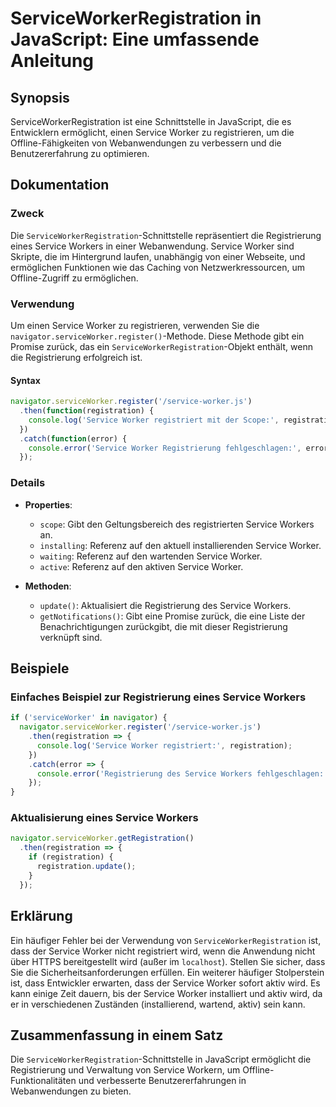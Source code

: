 <!--
Meta Description: # ServiceWorkerRegistration in JavaScript: Eine umfassende Anleitung ## Synopsis ServiceWorkerRegistration ist eine Schnittstelle in JavaScript, die e...
Meta Keywords: service, die, worker, registrierung, registration
-->

# ServiceWorkerRegistration in JavaScript: Eine umfassende Anleitung

## Synopsis
ServiceWorkerRegistration ist eine Schnittstelle in JavaScript, die es Entwicklern ermöglicht, einen Service Worker zu registrieren, um die Offline-Fähigkeiten von Webanwendungen zu verbessern und die Benutzererfahrung zu optimieren.

## Dokumentation
### Zweck
Die `ServiceWorkerRegistration`-Schnittstelle repräsentiert die Registrierung eines Service Workers in einer Webanwendung. Service Worker sind Skripte, die im Hintergrund laufen, unabhängig von einer Webseite, und ermöglichen Funktionen wie das Caching von Netzwerkressourcen, um Offline-Zugriff zu ermöglichen.

### Verwendung
Um einen Service Worker zu registrieren, verwenden Sie die `navigator.serviceWorker.register()`-Methode. Diese Methode gibt ein Promise zurück, das ein `ServiceWorkerRegistration`-Objekt enthält, wenn die Registrierung erfolgreich ist.

#### Syntax
```javascript
navigator.serviceWorker.register('/service-worker.js')
  .then(function(registration) {
    console.log('Service Worker registriert mit der Scope:', registration.scope);
  })
  .catch(function(error) {
    console.error('Service Worker Registrierung fehlgeschlagen:', error);
  });
```

### Details
- **Properties**:
  - `scope`: Gibt den Geltungsbereich des registrierten Service Workers an.
  - `installing`: Referenz auf den aktuell installierenden Service Worker.
  - `waiting`: Referenz auf den wartenden Service Worker.
  - `active`: Referenz auf den aktiven Service Worker.

- **Methoden**:
  - `update()`: Aktualisiert die Registrierung des Service Workers.
  - `getNotifications()`: Gibt eine Promise zurück, die eine Liste der Benachrichtigungen zurückgibt, die mit dieser Registrierung verknüpft sind.

## Beispiele
### Einfaches Beispiel zur Registrierung eines Service Workers
```javascript
if ('serviceWorker' in navigator) {
  navigator.serviceWorker.register('/service-worker.js')
    .then(registration => {
      console.log('Service Worker registriert:', registration);
    })
    .catch(error => {
      console.error('Registrierung des Service Workers fehlgeschlagen:', error);
    });
}
```

### Aktualisierung eines Service Workers
```javascript
navigator.serviceWorker.getRegistration()
  .then(registration => {
    if (registration) {
      registration.update();
    }
  });
```

## Erklärung
Ein häufiger Fehler bei der Verwendung von `ServiceWorkerRegistration` ist, dass der Service Worker nicht registriert wird, wenn die Anwendung nicht über HTTPS bereitgestellt wird (außer im `localhost`). Stellen Sie sicher, dass Sie die Sicherheitsanforderungen erfüllen. Ein weiterer häufiger Stolperstein ist, dass Entwickler erwarten, dass der Service Worker sofort aktiv wird. Es kann einige Zeit dauern, bis der Service Worker installiert und aktiv wird, da er in verschiedenen Zuständen (installierend, wartend, aktiv) sein kann.

## Zusammenfassung in einem Satz
Die `ServiceWorkerRegistration`-Schnittstelle in JavaScript ermöglicht die Registrierung und Verwaltung von Service Workern, um Offline-Funktionalitäten und verbesserte Benutzererfahrungen in Webanwendungen zu bieten.